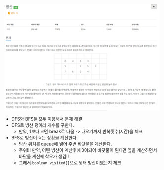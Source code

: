 ![img.png](image/빙산.png)
- DFS와 BFS둘 모두 이용해서 문제 해결
- DFS로 빙산 덩어리 개수를 구한다.
  - 만약, 1보다 크면 break로 나옴 -> 나오기까지 반복횟수(시간)을 체크
- BFS로 빙산이 녹는 상황을 계산한다.
  - 빙산 위치를 queue에 넣어 주변 바닷물을 계산한다.
  - 주위!!! 만약, 어떤 빙산이 계산후에 0이되어 바닷물이 된다면 옆을 계산하면서 바닷물 계산에 착오가 생김!!
  - 그래서 `boolean visited[]`으로 원래 빙산이였는지 체크